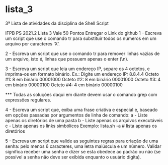 # lista_3
 3ª Lista de atividades da disciplina de Shell Script

IFPB PS 2021.2 Lista 3
Vale 50 Pontos
Entregar o Link do github
1 - Escreva um script que use o comando tr para substituir todos os números em um
arquivo por caracteres ‘X’.

2 - Escreva um script que use o comando tr para remover linhas vazias de um arquivo, isto
é, linhas que possuem apenas o enter (\n).

3 - Escreva um script que leia um endereço IP, separe os 4 octetos, e imprima-os em
formato binário. Ex.:
Digite um endereço IP: 8.8.4.4
Octeto #1: 8 em binário 00001000
Octeto #2: 8 em binário 00001000
Octeto #3: 4 em binário 00000100
Octeto #4: 4 em binário 00000100


*** Todas as soluções daqui em diante devem usar o comando grep com expressões
regulares.


4 - Escreva um script que, exiba uma frase criativa e especial e, baseado em opções
passadas por argumentos de linha de comando:
a - Liste apenas os diretórios de uma pasta
b - Liste apenas os arquivos executáveis
c - Liste apenas os links simbólicos
Exemplo: lista.sh -a # lista apenas os diretórios

5 - Escreva um script que valide as seguintes regras para criação de uma senha: pelo
menos 6 caracteres, uma letra maiúscula e um número. Validar significa receber uma
senha e dizer se esta obedece ao padrão ou não (se possível a senha não deve ser exibida
enquanto o usuário digita).
